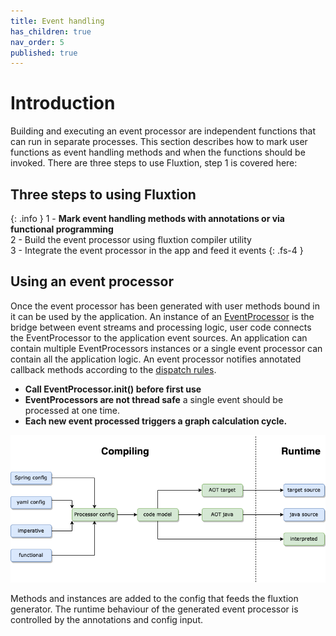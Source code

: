 ```yaml
---
title: Event handling
has_children: true
nav_order: 5
published: true
---
```


# Introduction

Building and executing an event processor are independent functions that can run in separate processes. This section
describes how to mark user functions as event handling methods and when the functions should be invoked. There are
three steps to use Fluxtion, step 1 is covered here:

## Three steps to using Fluxtion

{: .info }
1 - **Mark event handling methods with annotations or via functional programming**<br>
2 - Build the event processor using fluxtion compiler utility<br>
3 - Integrate the event processor in the app and feed it events
{: .fs-4 }

## Using an event processor

Once the event processor has been generated with user methods bound in it can be used by the application. An instance of
an
[EventProcessor](https://github.com/v12technology/fluxtion/tree/{{site.fluxtion_version}}/runtime/src/main/java/com/fluxtion/runtime/EventProcessor.java)
is the bridge between event streams and processing logic, user code connects the EventProcessor to the application event
sources. An application can contain multiple EventProcessors instances or a single event processor can contain all the
application logic. An event processor notifies annotated callback methods according to the [dispatch rules](../core-technology#event-dispatch-rules).

- **Call EventProcessor.init() before first use**
- **EventProcessors are not thread safe** a single event should be processed at one time.
- **Each new event processed triggers a graph calculation cycle.**

![](../images/integration_overview-running.drawio.png)

Methods and instances are added to the config that feeds the fluxtion generator. The runtime behaviour of the generated
event processor is controlled by the annotations and config input. 